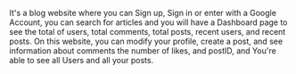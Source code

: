 It's a blog website where you can Sign up, Sign in or enter with a Google Account, you can search for articles and you will have a Dashboard page to see the total of users, total comments, total posts, recent users, and recent posts. On this website, you can modify your profile, create a post, and see information about comments the number of likes, and postID, and You're able to see all Users and all your posts.


